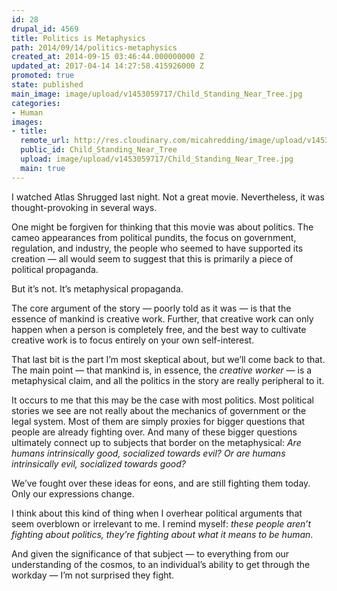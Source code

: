 ```yaml
---
id: 28
drupal_id: 4569
title: Politics is Metaphysics
path: 2014/09/14/politics-metaphysics
created_at: 2014-09-15 03:46:44.000000000 Z
updated_at: 2017-04-14 14:27:58.415926000 Z
promoted: true
state: published
main_image: image/upload/v1453059717/Child_Standing_Near_Tree.jpg
categories:
- Human
images:
- title: 
  remote_url: http://res.cloudinary.com/micahredding/image/upload/v1453059717/Child_Standing_Near_Tree.jpg
  public_id: Child_Standing_Near_Tree
  upload: image/upload/v1453059717/Child_Standing_Near_Tree.jpg
  main: true
---
```

I watched Atlas Shrugged last night. Not a great movie. Nevertheless, it was thought-provoking in several ways.

One might be forgiven for thinking that this movie was about politics. The cameo appearances from political pundits, the focus on government, regulation, and industry, the people who seemed to have supported its creation — all would seem to suggest that this is primarily a piece of political propaganda. 

But it’s not. It’s metaphysical propaganda.

The core argument of the story — poorly told as it was — is that the essence of mankind is creative work. Further, that creative work can only happen when a person is completely free, and the best way to cultivate creative work is to focus entirely on your own self-interest.

That last bit is the part I’m most skeptical about, but we’ll come back to that. The main point — that mankind is, in essence, the *creative worker* — is a metaphysical claim, and all the politics in the story are really peripheral to it. 

It occurs to me that this may be the case with most politics. Most political stories we see are not really about the mechanics of government or the legal system. Most of them are simply proxies for bigger questions that people are already fighting over. And many of these bigger questions ultimately connect up to subjects that border on the metaphysical: *Are humans intrinsically good, socialized towards evil? Or are humans intrinsically evil, socialized towards good?*

We’ve fought over these ideas for eons, and are still fighting them today. Only our expressions change.

I think about this kind of thing when I overhear political arguments that seem overblown or irrelevant to me. I remind myself: *these people aren’t fighting about politics, they’re fighting about what it means to be human*.

And given the significance of that subject — to everything from our understanding of the cosmos, to an individual’s ability to get through the workday — I’m not surprised they fight.
